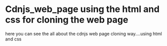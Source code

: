 # Cdnjs_web_page using the html and css for cloning the web page 
here you can see the all about the cdnjs web page cloning way....using html and css   

